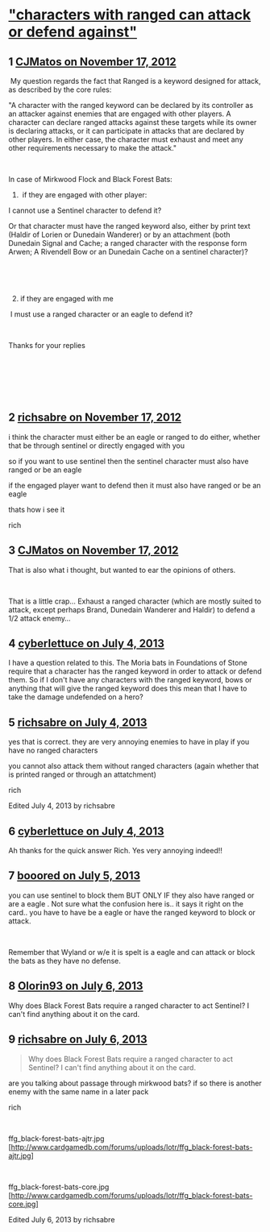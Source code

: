# [&quot;characters with ranged can attack or defend against&quot;](https://community.fantasyflightgames.com/topic/74431-characters-with-ranged-can-attack-or-defend-against/)

## 1 [CJMatos on November 17, 2012](https://community.fantasyflightgames.com/topic/74431-characters-with-ranged-can-attack-or-defend-against/?do=findComment&comment=724774)

 My question regards the fact that Ranged is a keyword designed for attack, as described by the core rules:

"A character with the ranged keyword can be declared by its controller as an attacker against enemies that are engaged with other players. A character can declare ranged attacks against these targets while its owner is declaring attacks, or it can participate in attacks that are declared by other players. In either case, the character must exhaust and meet any other requirements necessary to make the attack."

 

In case of Mirkwood Flock and Black Forest Bats:

1)  if they are engaged with other player:

I cannot use a Sentinel character to defend it? 

Or that character must have the ranged keyword also, either by print text (Haldir of Lorien or Dunedain Wanderer) or by an attachment (both Dunedain Signal and Cache; a ranged character with the response form Arwen; A Rivendell Bow or an Dunedain Cache on a sentinel character)?

 

 

2) if they are engaged with me

 I must use a ranged character or an eagle to defend it?

 

Thanks for your replies

 

 

 

## 2 [richsabre on November 17, 2012](https://community.fantasyflightgames.com/topic/74431-characters-with-ranged-can-attack-or-defend-against/?do=findComment&comment=724775)

i think the character must either be an eagle or ranged to do either, whether that be through sentinel or directly engaged with you

so if you want to use sentinel then the sentinel character must also have ranged or be an eagle

if the engaged player want to defend then it must also have ranged or be an eagle

thats how i see it

rich

## 3 [CJMatos on November 17, 2012](https://community.fantasyflightgames.com/topic/74431-characters-with-ranged-can-attack-or-defend-against/?do=findComment&comment=724785)

That is also what i thought, but wanted to ear the opinions of others.

 

That is a little crap… Exhaust a ranged character (which are mostly suited to attack, except perhaps Brand, Dunedain Wanderer and Haldir) to defend a 1/2 attack enemy…

## 4 [cyberlettuce on July 4, 2013](https://community.fantasyflightgames.com/topic/74431-characters-with-ranged-can-attack-or-defend-against/?do=findComment&comment=808294)

I have a question related to this. The Moria bats in Foundations of Stone require that a character has the ranged keyword in order to attack or defend them. So if I don't have any characters with the ranged keyword, bows or anything that will give the ranged keyword does this mean that I have to take the damage undefended on a hero?

## 5 [richsabre on July 4, 2013](https://community.fantasyflightgames.com/topic/74431-characters-with-ranged-can-attack-or-defend-against/?do=findComment&comment=808297)

yes that is correct. they are very annoying enemies to have in play if you have no ranged characters

you cannot also attack them without ranged characters (again whether that is printed ranged or through an attatchment)

rich

Edited July 4, 2013 by richsabre

## 6 [cyberlettuce on July 4, 2013](https://community.fantasyflightgames.com/topic/74431-characters-with-ranged-can-attack-or-defend-against/?do=findComment&comment=808354)

Ah thanks for the quick answer Rich. Yes very annoying indeed!!

## 7 [booored on July 5, 2013](https://community.fantasyflightgames.com/topic/74431-characters-with-ranged-can-attack-or-defend-against/?do=findComment&comment=808394)

you can use sentinel to block them BUT ONLY IF they also have ranged or are a eagle . Not sure what the confusion here is.. it says it right on the card.. you have to have be a eagle or have the ranged keyword to block or attack.

 

Remember that Wyland or w/e it is spelt is a eagle and can attack or block the bats as they have no defense.

## 8 [Olorin93 on July 6, 2013](https://community.fantasyflightgames.com/topic/74431-characters-with-ranged-can-attack-or-defend-against/?do=findComment&comment=809281)

Why does Black Forest Bats require a ranged character to act Sentinel? I can't find anything about it on the card.

## 9 [richsabre on July 6, 2013](https://community.fantasyflightgames.com/topic/74431-characters-with-ranged-can-attack-or-defend-against/?do=findComment&comment=809284)

> Why does Black Forest Bats require a ranged character to act Sentinel? I can't find anything about it on the card.

are you talking about passage through mirkwood bats? if so there is another enemy with the same name in a later pack

rich

 

ffg_black-forest-bats-ajtr.jpg [http://www.cardgamedb.com/forums/uploads/lotr/ffg_black-forest-bats-ajtr.jpg]

 

ffg_black-forest-bats-core.jpg [http://www.cardgamedb.com/forums/uploads/lotr/ffg_black-forest-bats-core.jpg]

Edited July 6, 2013 by richsabre

